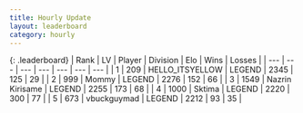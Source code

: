 ```yaml
---
title: Hourly Update
layout: leaderboard
category: hourly
---
```


{: .leaderboard}
| Rank | LV | Player | Division | Elo | Wins | Losses |
| --- | --- | --- | --- | --- | --- | --- |
| <span data-change="0">1</span> | 209 | <span title="ID: 528147">HELLO_ITSYELLOW</span> | LEGEND | <span data-change="0">2345</span> | <span data-change="0">125</span> | <span data-change="0">29</span> |
| <span data-change="0">2</span> | 999 | <span title="ID: 163201">Mommy</span> | LEGEND | <span data-change="0">2276</span> | <span data-change="0">152</span> | <span data-change="0">66</span> |
| <span data-change="0">3</span> | 1549 | <span title="ID: 315148">Nazrin Kirisame</span> | LEGEND | <span data-change="0">2255</span> | <span data-change="0">173</span> | <span data-change="0">68</span> |
| <span data-change="0">4</span> | 1000 | <span title="ID: 353063">Sktima</span> | LEGEND | <span data-change="4">2220</span> | <span data-change="1">300</span> | <span data-change="0">77</span> |
| <span data-change="0">5</span> | 673 | <span title="ID: 418052">vbuckguymad</span> | LEGEND | <span data-change="0">2212</span> | <span data-change="0">93</span> | <span data-change="0">35</span> |